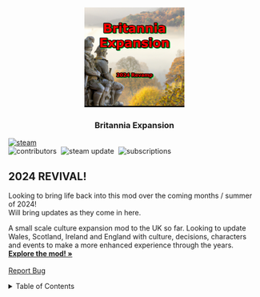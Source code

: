 <!-- PROJECT LOGO -->
<br />
<div align="center">
  <a href="https://github.com/aerh3f01/Brittania-expansion-Ck3">
    <img src="britanniaexpansion_updated.png" alt="Logo" height="200">
  </a>
</div>

<h3 align="center">Britannia Expansion</h3>
  <div id="subscribe">
    <a href="https://steamcommunity.com/sharedfiles/filedetails/?id=2979045549">
      <img src="https://www.pngmart.com/files/22/Steam-Logo-PNG.png" alt="steam" height="25"/>
    </a>
  <div id="badges">
    <img style="margin-right:5px;" src="https://img.shields.io/github/contributors/aerh3f01/Brittania-expansion-Ck3?color=green&style=flat-square" alt="contributors"/>
    <img style="margin-right:5px;" src="https://img.shields.io/steam/update-date/2979045549?color=white&style=flat-square" alt="steam update"/>
    <img style="margin-right:5px;" src="https://img.shields.io/steam/subscriptions/2979045549?color=gold&style=flat-square" alt="subscriptions"/>
  </div>
  <h2>2024 REVIVAL!</h2>
    <p>Looking to bring life back into this mod over the coming months / summer of 2024! <br>
    Will bring updates as they come in here.</p>
    <p align="justified">
    A small scale culture expansion mod to the UK so far. Looking to update Wales, Scotland, Ireland and England with culture, decisions, characters and events to make a more enhanced experience through the years.
    <br />
    <a href="https://github.com/aerh3f01/Brittania-expansion-Ck3/tree/main/CulturesExpanded"><strong>Explore the mod! »</strong></a>
    <br />
    <br />
    <a href="https://github.com/aerh3f01/Brittania-expansion-Ck3/issues">Report Bug</a>
  </p>
</div>



<!-- TABLE OF CONTENTS -->
<details>
  <summary>Table of Contents</summary>
  <ol>
    <li><a href="#about-the-project">About The Project</a></li>
    <li><a href="https://github.com/aerh3f01/Brittania-expansion-Ck3/blob/main/roadmap.md">Roadmap</a></li>
   </ol>
</details>
